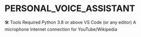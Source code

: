 # PERSONAL_VOICE_ASSISTANT

🛠️ Tools Required
Python 3.8 or above
VS Code (or any editor)
A microphone
Internet connection for YouTube/Wikipedia
